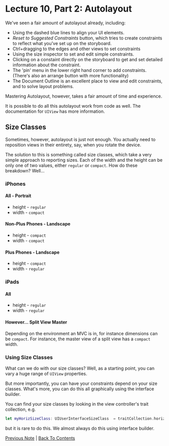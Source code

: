 # Lecture 10, Part 2: Autolayout

We've seen a fair amount of autolayout already, including:

* Using the dashed blue lines to align your UI elements.
* *Reset to Suggested Constraints* button, which tries to create constraints to reflect what you've set up on the storyboard.
* Ctrl+dragging to the edges and other views to set constraints
* Using the size inspector to set and edit simple constraints.
* Clicking on a constaint directly on the storyboard to get and set detailed information about the constraint.
* The 'pin' menu in the lower right hand corner to add constraints. (There's also an arrange button with more functionality)
* The Document Outline is an excellent place to view and edit constraints, and to solve layout problems.

Mastering Autolayout, however, takes a fair amount of time and experience.

It is possible to do all this autolayout work from code as well. The documentation for `UIView` has more information.

## Size Classes

Sometimes, however, autolayout is just not enough. You actually need to reposition views in their entirety, say, when you rotate the device.

The solution to this is something called size classes, which take a very simple approach to reporting sizes. Each of the width and the height can be only one of two values, either `regular` or `compact`. How do these breakdown? Well...

### iPhones

#### All - Portrait
* height - `regular`
* width - `compact`

#### Non-Plus Phones - Landscape
* height - `compact`
* width - `compact`

#### Plus Phones - Landscape
* height - `compact`
* width - `regular`

### iPads

#### All
* height - `regular`
* width - `regular`

#### However... Split View Master

Depending on the environment an MVC is in, for instance dimensions can be `compact`. For instance, the master view of a split view has a `compact` width.

### Using Size Classes

What can we do with our size classes? Well, as a starting point, you can vary a huge range of `UIView` properties.

But more importantly, you can have your constraints depend on your size classes. What's more, you can do this all graphically using the interface builder.

You can find your size classes by looking in the view controller's trait collection, e.g.
```Swift
let myHorizSizeClass: UIUserInterfaceSizeClass  = traitCollection.horizontalSizeClass
```
but it is rare to do this. We almost always do this using interface builder.

[Previous Note](../Lecture%2010%20-%20Multithreading%20and%20Autolayout/Part%201%20-%20Multithreading.md) | [Back To Contents](https://github.com/Firanus/stanford-iOS-lecture-notes)